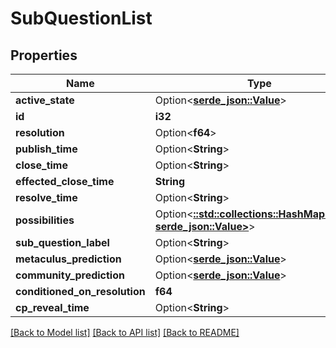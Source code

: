 # SubQuestionList

## Properties

Name | Type | Description | Notes
------------ | ------------- | ------------- | -------------
**active_state** | Option<[**serde_json::Value**](.md)> |  | [readonly]
**id** | **i32** |  | [readonly]
**resolution** | Option<**f64**> |  | [readonly]
**publish_time** | Option<**String**> |  | [optional]
**close_time** | Option<**String**> |  | [optional]
**effected_close_time** | **String** |  | [readonly]
**resolve_time** | Option<**String**> |  | [optional]
**possibilities** | Option<[**::std::collections::HashMap<String, serde_json::Value>**](serde_json::Value.md)> |  | [optional]
**sub_question_label** | Option<**String**> |  | [optional]
**metaculus_prediction** | Option<[**serde_json::Value**](.md)> |  | [readonly]
**community_prediction** | Option<[**serde_json::Value**](.md)> |  | [readonly]
**conditioned_on_resolution** | **f64** |  | 
**cp_reveal_time** | Option<**String**> |  | [optional]

[[Back to Model list]](../README.md#documentation-for-models) [[Back to API list]](../README.md#documentation-for-api-endpoints) [[Back to README]](../README.md)



